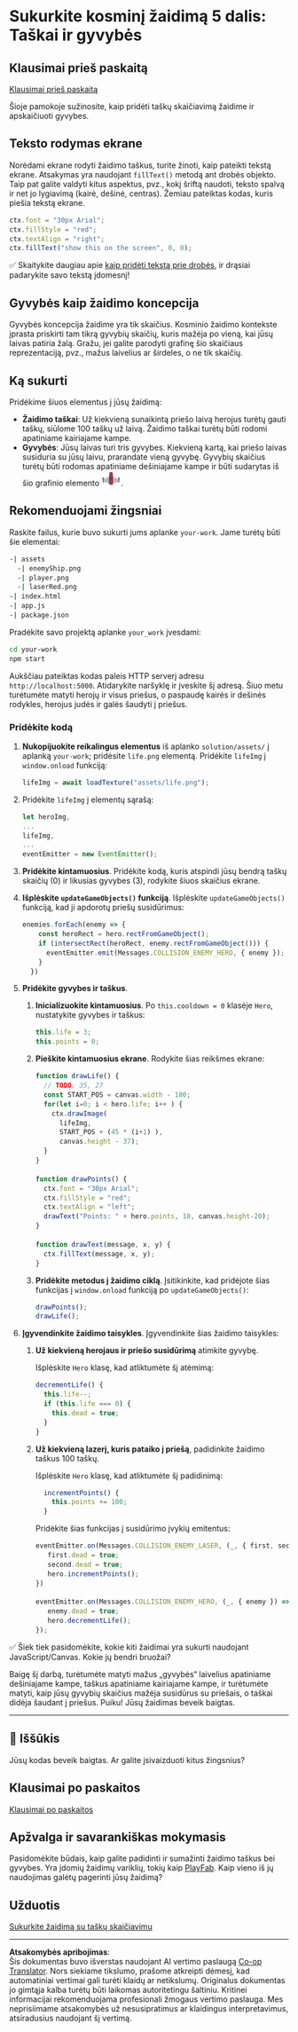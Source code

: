 <!--
CO_OP_TRANSLATOR_METADATA:
{
  "original_hash": "adda95e02afa3fbee67b6e385b1109e1",
  "translation_date": "2025-08-29T16:51:02+00:00",
  "source_file": "6-space-game/5-keeping-score/README.md",
  "language_code": "lt"
}
-->
# Sukurkite kosminį žaidimą 5 dalis: Taškai ir gyvybės

## Klausimai prieš paskaitą

[Klausimai prieš paskaitą](https://ff-quizzes.netlify.app/web/quiz/37)

Šioje pamokoje sužinosite, kaip pridėti taškų skaičiavimą žaidime ir apskaičiuoti gyvybes.

## Teksto rodymas ekrane

Norėdami ekrane rodyti žaidimo taškus, turite žinoti, kaip pateikti tekstą ekrane. Atsakymas yra naudojant `fillText()` metodą ant drobės objekto. Taip pat galite valdyti kitus aspektus, pvz., kokį šriftą naudoti, teksto spalvą ir net jo lygiavimą (kairė, dešinė, centras). Žemiau pateiktas kodas, kuris piešia tekstą ekrane.

```javascript
ctx.font = "30px Arial";
ctx.fillStyle = "red";
ctx.textAlign = "right";
ctx.fillText("show this on the screen", 0, 0);
```

✅ Skaitykite daugiau apie [kaip pridėti tekstą prie drobės](https://developer.mozilla.org/docs/Web/API/Canvas_API/Tutorial/Drawing_text), ir drąsiai padarykite savo tekstą įdomesnį!

## Gyvybės kaip žaidimo koncepcija

Gyvybės koncepcija žaidime yra tik skaičius. Kosminio žaidimo kontekste įprasta priskirti tam tikrą gyvybių skaičių, kuris mažėja po vieną, kai jūsų laivas patiria žalą. Gražu, jei galite parodyti grafinę šio skaičiaus reprezentaciją, pvz., mažus laivelius ar širdeles, o ne tik skaičių.

## Ką sukurti

Pridėkime šiuos elementus į jūsų žaidimą:

- **Žaidimo taškai**: Už kiekvieną sunaikintą priešo laivą herojus turėtų gauti taškų, siūlome 100 taškų už laivą. Žaidimo taškai turėtų būti rodomi apatiniame kairiajame kampe.
- **Gyvybės**: Jūsų laivas turi tris gyvybes. Kiekvieną kartą, kai priešo laivas susiduria su jūsų laivu, prarandate vieną gyvybę. Gyvybių skaičius turėtų būti rodomas apatiniame dešiniajame kampe ir būti sudarytas iš šio grafinio elemento ![gyvybės vaizdas](../../../../translated_images/life.6fb9f50d53ee0413cd91aa411f7c296e10a1a6de5c4a4197c718b49bf7d63ebf.lt.png).

## Rekomenduojami žingsniai

Raskite failus, kurie buvo sukurti jums aplanke `your-work`. Jame turėtų būti šie elementai:

```bash
-| assets
  -| enemyShip.png
  -| player.png
  -| laserRed.png
-| index.html
-| app.js
-| package.json
```

Pradėkite savo projektą aplanke `your_work` įvesdami:

```bash
cd your-work
npm start
```

Aukščiau pateiktas kodas paleis HTTP serverį adresu `http://localhost:5000`. Atidarykite naršyklę ir įveskite šį adresą. Šiuo metu turėtumėte matyti herojų ir visus priešus, o paspaudę kairės ir dešinės rodykles, herojus judės ir galės šaudyti į priešus.

### Pridėkite kodą

1. **Nukopijuokite reikalingus elementus** iš aplanko `solution/assets/` į aplanką `your-work`; pridėsite `life.png` elementą. Pridėkite `lifeImg` į `window.onload` funkciją:

    ```javascript
    lifeImg = await loadTexture("assets/life.png");
    ```

1. Pridėkite `lifeImg` į elementų sąrašą:

    ```javascript
    let heroImg,
    ...
    lifeImg,
    ...
    eventEmitter = new EventEmitter();
    ```
  
2. **Pridėkite kintamuosius**. Pridėkite kodą, kuris atspindi jūsų bendrą taškų skaičių (0) ir likusias gyvybes (3), rodykite šiuos skaičius ekrane.

3. **Išplėskite `updateGameObjects()` funkciją**. Išplėskite `updateGameObjects()` funkciją, kad ji apdorotų priešų susidūrimus:

    ```javascript
    enemies.forEach(enemy => {
        const heroRect = hero.rectFromGameObject();
        if (intersectRect(heroRect, enemy.rectFromGameObject())) {
          eventEmitter.emit(Messages.COLLISION_ENEMY_HERO, { enemy });
        }
      })
    ```

4. **Pridėkite gyvybes ir taškus**. 
   1. **Inicializuokite kintamuosius**. Po `this.cooldown = 0` klasėje `Hero`, nustatykite gyvybes ir taškus:

        ```javascript
        this.life = 3;
        this.points = 0;
        ```

   1. **Pieškite kintamuosius ekrane**. Rodykite šias reikšmes ekrane:

        ```javascript
        function drawLife() {
          // TODO, 35, 27
          const START_POS = canvas.width - 180;
          for(let i=0; i < hero.life; i++ ) {
            ctx.drawImage(
              lifeImg, 
              START_POS + (45 * (i+1) ), 
              canvas.height - 37);
          }
        }
        
        function drawPoints() {
          ctx.font = "30px Arial";
          ctx.fillStyle = "red";
          ctx.textAlign = "left";
          drawText("Points: " + hero.points, 10, canvas.height-20);
        }
        
        function drawText(message, x, y) {
          ctx.fillText(message, x, y);
        }

        ```

   1. **Pridėkite metodus į žaidimo ciklą**. Įsitikinkite, kad pridėjote šias funkcijas į `window.onload` funkciją po `updateGameObjects()`:

        ```javascript
        drawPoints();
        drawLife();
        ```

1. **Įgyvendinkite žaidimo taisykles**. Įgyvendinkite šias žaidimo taisykles:

   1. **Už kiekvieną herojaus ir priešo susidūrimą** atimkite gyvybę.
   
      Išplėskite `Hero` klasę, kad atliktumėte šį atėmimą:

        ```javascript
        decrementLife() {
          this.life--;
          if (this.life === 0) {
            this.dead = true;
          }
        }
        ```

   2. **Už kiekvieną lazerį, kuris pataiko į priešą**, padidinkite žaidimo taškus 100 taškų.

      Išplėskite `Hero` klasę, kad atliktumėte šį padidinimą:
    
        ```javascript
          incrementPoints() {
            this.points += 100;
          }
        ```

        Pridėkite šias funkcijas į susidūrimo įvykių emitentus:

        ```javascript
        eventEmitter.on(Messages.COLLISION_ENEMY_LASER, (_, { first, second }) => {
           first.dead = true;
           second.dead = true;
           hero.incrementPoints();
        })

        eventEmitter.on(Messages.COLLISION_ENEMY_HERO, (_, { enemy }) => {
           enemy.dead = true;
           hero.decrementLife();
        });
        ```

✅ Šiek tiek pasidomėkite, kokie kiti žaidimai yra sukurti naudojant JavaScript/Canvas. Kokie jų bendri bruožai?

Baigę šį darbą, turėtumėte matyti mažus „gyvybės“ laivelius apatiniame dešiniajame kampe, taškus apatiniame kairiajame kampe, ir turėtumėte matyti, kaip jūsų gyvybių skaičius mažėja susidūrus su priešais, o taškai didėja šaudant į priešus. Puiku! Jūsų žaidimas beveik baigtas.

---

## 🚀 Iššūkis

Jūsų kodas beveik baigtas. Ar galite įsivaizduoti kitus žingsnius?

## Klausimai po paskaitos

[Klausimai po paskaitos](https://ff-quizzes.netlify.app/web/quiz/38)

## Apžvalga ir savarankiškas mokymasis

Pasidomėkite būdais, kaip galite padidinti ir sumažinti žaidimo taškus bei gyvybes. Yra įdomių žaidimų variklių, tokių kaip [PlayFab](https://playfab.com). Kaip vieno iš jų naudojimas galėtų pagerinti jūsų žaidimą?

## Užduotis

[Sukurkite žaidimą su taškų skaičiavimu](assignment.md)

---

**Atsakomybės apribojimas**:  
Šis dokumentas buvo išverstas naudojant AI vertimo paslaugą [Co-op Translator](https://github.com/Azure/co-op-translator). Nors siekiame tikslumo, prašome atkreipti dėmesį, kad automatiniai vertimai gali turėti klaidų ar netikslumų. Originalus dokumentas jo gimtąja kalba turėtų būti laikomas autoritetingu šaltiniu. Kritinei informacijai rekomenduojama profesionali žmogaus vertimo paslauga. Mes neprisiimame atsakomybės už nesusipratimus ar klaidingus interpretavimus, atsiradusius naudojant šį vertimą.